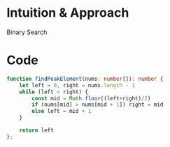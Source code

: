 # Intuition & Approach
Binary Search

# Code
```ts
function findPeakElement(nums: number[]): number {
    let left = 0, right = nums.length - 1
    while (left < right) {
        const mid = Math.floor((left+right)/2)
        if (nums[mid] > nums[mid + 1]) right = mid
        else left = mid + 1
    }

    return left
};
```